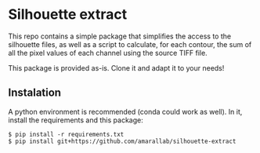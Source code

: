 # Silhouette extract

This repo contains a simple package that simplifies the access to the 
silhouette files, as well as a script to calculate, for each contour,
the sum of all the pixel values of each channel using the source TIFF
file.

This package is provided as-is. Clone it and adapt it to your needs!

## Instalation

A python environment is recommended (conda could work as well). In it,
install the requirements and this package:

    $ pip install -r requirements.txt
    $ pip install git+https://github.com/amarallab/silhouette-extract

